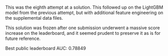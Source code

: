  This was the eighth attempt at a solution.  This followed up on the LightGBM model from the previous attempt, but with additional feature engineering on the supplemental data files.
 
 This solution was frozen after one submission underwent a massive score increase on the leaderboard, and it seemed prudent to preserve it as is for future reference.
 
 Best public leaderboard AUC: 0.78849
